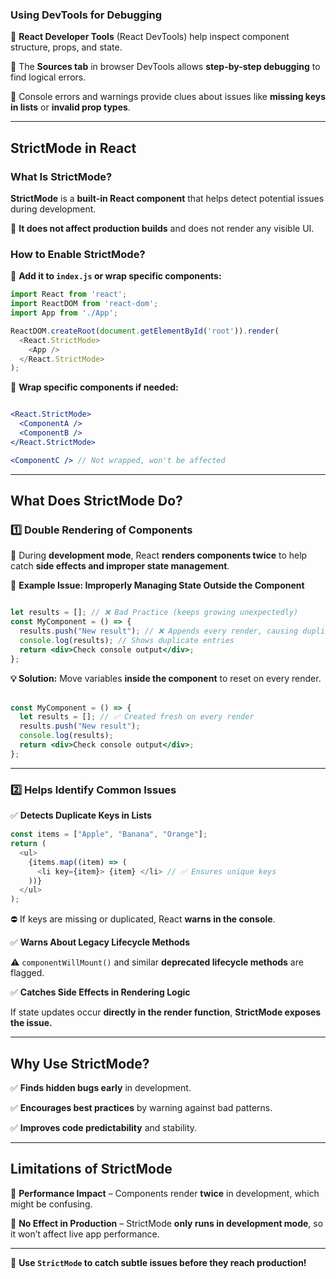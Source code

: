  
### **Using DevTools for Debugging**  

🔹 **React Developer Tools** (React DevTools) help inspect component structure, props, and state.  

🔹 The **Sources tab** in browser DevTools allows **step-by-step debugging** to find logical errors.  

🔹 Console errors and warnings provide clues about issues like **missing keys in lists** or **invalid prop types**.  


---

## **StrictMode in React**  

  ### **What Is StrictMode?**  

**StrictMode** is a **built-in React component** that helps detect potential issues during development.  

🚀 **It does not affect production builds** and does not render any visible UI.  

### **How to Enable StrictMode?**  


🔹 **Add it to `index.js` or wrap specific components:**  

```jsx
import React from 'react';
import ReactDOM from 'react-dom';
import App from './App';

ReactDOM.createRoot(document.getElementById('root')).render(
  <React.StrictMode>
    <App />
  </React.StrictMode>
);
```

🔹 **Wrap specific components if needed:**  

```jsx

<React.StrictMode>
  <ComponentA />
  <ComponentB />
</React.StrictMode>

<ComponentC /> // Not wrapped, won't be affected

```

  
---

## **What Does StrictMode Do?**  


### **1️⃣ Double Rendering of Components**  

📌 During **development mode**, React **renders components twice** to help catch **side effects and improper state management**.  

🔹 **Example Issue: Improperly Managing State Outside the Component**  

```jsx

let results = []; // ❌ Bad Practice (keeps growing unexpectedly)
const MyComponent = () => {
  results.push("New result"); // ❌ Appends every render, causing duplicates
  console.log(results); // Shows duplicate entries
  return <div>Check console output</div>;
};
```

**💡 Solution:** Move variables **inside the component** to reset on every render.  

```jsx
const MyComponent = () => {
  let results = []; // ✅ Created fresh on every render
  results.push("New result");
  console.log(results);
  return <div>Check console output</div>;
};
```


---

### **2️⃣ Helps Identify Common Issues**  


✅ **Detects Duplicate Keys in Lists**  

```jsx
const items = ["Apple", "Banana", "Orange"];
return (
  <ul>
    {items.map((item) => (
      <li key={item}> {item} </li> // ✅ Ensures unique keys
    ))}
  </ul>
);
```

⛔ If keys are missing or duplicated, React **warns in the console**.  

✅ **Warns About Legacy Lifecycle Methods**  

⚠️ `componentWillMount()` and similar **deprecated lifecycle methods** are flagged.  


✅ **Catches Side Effects in Rendering Logic**  

If state updates occur **directly in the render function**, **StrictMode exposes the issue.**  


---

## **Why Use StrictMode?**  

✅ **Finds hidden bugs early** in development.  

✅ **Encourages best practices** by warning against bad patterns.  

✅ **Improves code predictability** and stability.  


---

## **Limitations of StrictMode**  

🔸 **Performance Impact** – Components render **twice** in development, which might be confusing.  

🔸 **No Effect in Production** – StrictMode **only runs in development mode**, so it won’t affect live app performance.  


---

🚀 **Use `StrictMode` to catch subtle issues before they reach production!**